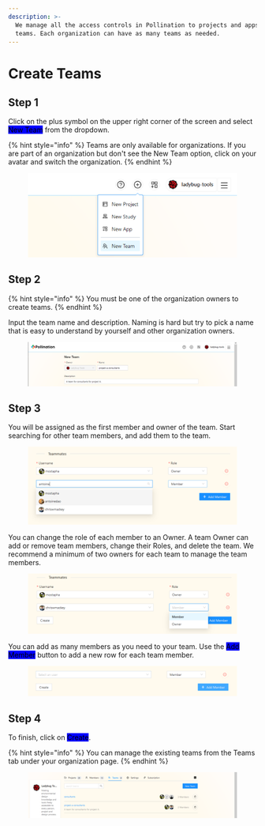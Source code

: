 ```yaml
---
description: >-
  We manage all the access controls in Pollination to projects and apps using
  teams. Each organization can have as many teams as needed.
---
```


# Create Teams

## Step 1

Click on the plus symbol on the upper right corner of the screen and select <mark style="background-color:blue;">New Team</mark> from the dropdown.

{% hint style="info" %}
Teams are only available for organizations. If you are part of an organization but don't see the New Team option, click on your avatar and switch the organization.
{% endhint %}

<figure><img src="../../.gitbook/assets/image (10).png" alt=""><figcaption></figcaption></figure>

## Step 2

{% hint style="info" %}
You must be one of the organization owners to create teams.&#x20;
{% endhint %}

Input the team name and description. Naming is hard but try to pick a name that is easy to understand by yourself and other organization owners.

<figure><img src="../../.gitbook/assets/image (11).png" alt=""><figcaption></figcaption></figure>

## Step 3

You will be assigned as the first member and owner of the team. Start searching for other team members, and add them to the team.

<figure><img src="../../.gitbook/assets/image (12).png" alt=""><figcaption></figcaption></figure>

You can change the role of each member to an Owner. A team Owner can add or remove team members, change their Roles, and delete the team. We recommend a minimum of two owners for each team to manage the team members.

<figure><img src="../../.gitbook/assets/image (13).png" alt=""><figcaption></figcaption></figure>

You can add as many members as you need to your team. Use the <mark style="background-color:blue;">Add Member</mark> button to add a new row for each team member.

<figure><img src="../../.gitbook/assets/image (14).png" alt=""><figcaption></figcaption></figure>

## Step 4

To finish, click on <mark style="background-color:blue;">Create</mark>.

{% hint style="info" %}
You can manage the existing teams from the Teams tab under your organization page.
{% endhint %}

<figure><img src="../../.gitbook/assets/image (16).png" alt=""><figcaption></figcaption></figure>
